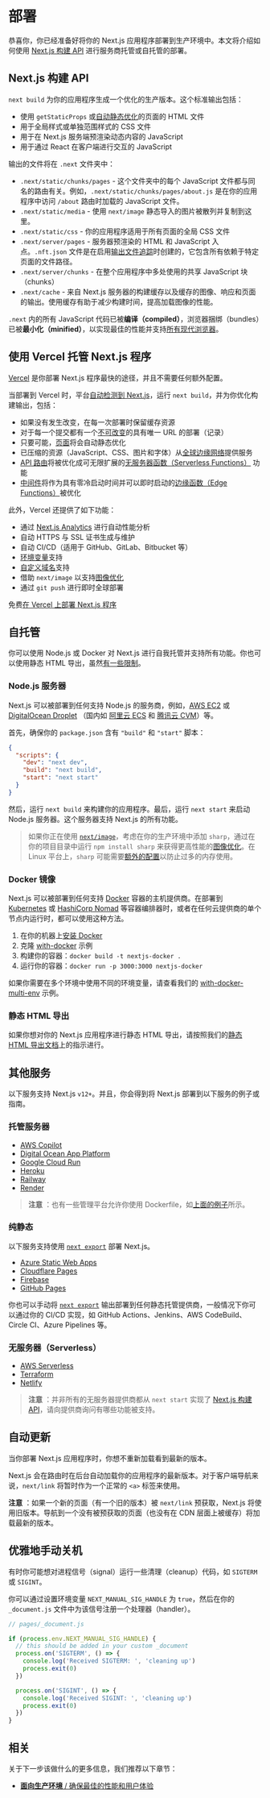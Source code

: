 # 部署

恭喜你，你已经准备好将你的 Next.js 应用程序部署到生产环境中。本文将介绍如何使用 [Next.js 构建 API](#nextjs-build-api) 进行服务商托管或自托管的部署。

## Next.js 构建 API

`next build` 为你的应用程序生成一个优化的生产版本。这个标准输出包括：

- 使用 `getStaticProps` 或[自动静态优化](/docs/advanced-features/automatic-static-optimization)的页面的 HTML 文件
- 用于全局样式或单独范围样式的 CSS 文件
- 用于在 Next.js 服务端预渲染动态内容的 JavaScript
- 用于通过 React 在客户端进行交互的 JavaScript

输出的文件将在 `.next` 文件夹中：

- `.next/static/chunks/pages` - 这个文件夹中的每个 JavaScript 文件都与同名的路由有关。例如，`.next/static/chunks/pages/about.js` 是在你的应用程序中访问 `/about` 路由时加载的 JavaScript 文件。
- `.next/static/media` - 使用 `next/image` 静态导入的图片被散列并复制到这里。
- `.next/static/css` - 你的应用程序适用于所有页面的全局 CSS 文件
- `.next/server/pages` - 服务器预渲染的 HTML 和 JavaScript 入点。`.nft.json` 文件是在启用[输出文件追踪](/docs/advanced-features/output-file-tracing)时创建的，它包含所有依赖于特定页面的文件路径。
- `.next/server/chunks` - 在整个应用程序中多处使用的共享 JavaScript  块（chunks）
- `.next/cache` - 来自 Next.js 服务器的构建缓存以及缓存的图像、响应和页面的输出。使用缓存有助于减少构建时间，提高加载图像的性能。

`.next` 内的所有 JavaScript 代码已被**编译（compiled）**，浏览器捆绑（bundles）已被**最小化（minified）**，以实现最佳的性能并支持[所有现代浏览器](/docs/basic-features/supported-browsers-features)。

## 使用 Vercel 托管 Next.js 程序 

[Vercel](https://vercel.com?utm_source=github.com&utm_medium=referral&utm_campaign=deployment) 是你部署 Next.js 程序最快的途径，并且不需要任何额外配置。

当部署到 Vercel 时，平台[自动检测到 Next.js](https://vercel.com/solutions/nextjs?utm_source=github.com&utm_medium=referral&utm_campaign=deployment)，运行 `next build`，并为你优化构建输出，包括：

- 如果没有发生改变，在每一次部署时保留缓存资源
- 对于每一个提交都有一个[不可改变](https://vercel.com/features/previews)的具有唯一 URL 的部署（记录）
- 只要可能，[页面](/docs/basic-features/pages)将会自动静态优化
- 已压缩的资源（JavaScript、CSS、图片和字体）从[全球边缘网络](https://vercel.com/features/infrastructure)提供服务
- [API 路由](/docs/api-routes/introduction)将被优化成可无限扩展的[无服务器函数（Serverless Functions）](https://vercel.com/features/infrastructure) 功能
- [中间件](/docs/middleware)将作为具有零冷启动时间并可以即时启动的[边缘函数（Edge Functions）](https://vercel.com/features/edge-functions)被优化

此外，Vercel 还提供了如下功能：

- 通过 [Next.js Analytics](https://vercel.com/analytics) 进行自动性能分析
- 自动 HTTPS 与 SSL 证书生成与维护
- 自动 CI/CD（适用于 GitHub、GitLab、Bitbucket 等）
- [环境变量](https://vercel.com/docs/environment-variables)支持
- [自定义域名](https://vercel.com/docs/custom-domains)支持
- 借助 `next/image` 以支持[图像优化](/docs/basic-features/image-optimization)
- 通过 `git push` 进行即时全球部署

免费[在 Vercel 上部署 Next.js 程序](https://vercel.com/new/git/external?repository-url=https://github.com/vercel/next.js/tree/canary/examples/hello-world&project-name=hello-world&repository-name=hello-world&utm_source=github.com&utm_medium=referral&utm_campaign=deployment)

## 自托管

你可以使用 Node.js 或 Docker 对 Next.js 进行自我托管并支持所有功能。你也可以使用静态 HTML 导出，虽然[有一些限制](/docs/advanced-features/static-html-export)。

### Node.js 服务器

Next.js 可以被部署到任何支持 Node.js 的服务商，例如，[AWS EC2](https://aws.amazon.com/ec2/) 或 [DigitalOcean Droplet](https://www.digitalocean.com/products/droplets/) （国内如 [阿里云 ECS](https://www.alibabacloud.com/zh/product/ecs) 和 [腾讯云 CVM](https://cloud.tencent.com/product/cvm)）等。

首先，确保你的 `package.json` 含有 `"build"` 和 `"start"` 脚本：

```json
{
  "scripts": {
    "dev": "next dev",
    "build": "next build",
    "start": "next start"
  }
}
```

然后，运行 `next build` 来构建你的应用程序。最后，运行 `next start` 来启动 Node.js 服务器。这个服务器支持 Next.js 的所有功能。

> 如果你正在使用 [`next/image`](/docs/basic-features/image-optimization)，考虑在你的生产环境中添加 `sharp`，通过在你的项目目录中运行 `npm install sharp` 来获得更高性能的[图像优化](/docs/basic-features/image-optimization)。在 Linux 平台上，`sharp` 可能需要[额外的配置](https://sharp.pixelplumbing.com/install#linux-memory-allocator)以防止过多的内存使用。

### Docker 镜像

Next.js 可以被部署到任何支持 [Docker](https://www.docker.com/) 容器的主机提供商。在部署到 [Kubernetes](https://kubernetes.io/) 或 [HashiCorp Nomad](https://www.nomadproject.io/) 等容器编排器时，或者在任何云提供商的单个节点内运行时，都可以使用这种方法。

1. 在你的机器上[安装 Docker](https://docs.docker.com/get-docker/)
2. 克隆 [with-docker](https://github.com/vercel/next.js/tree/canary/examples/with-docker) 示例
3. 构建你的容器：`docker build -t nextjs-docker .`
4. 运行你的容器：`docker run -p 3000:3000 nextjs-docker`

如果你需要在多个环境中使用不同的环境变量，请查看我们的 [with-docker-multi-env](https://github.com/vercel/next.js/tree/canary/examples/with-docker-multi-env) 示例。

### 静态 HTML 导出

如果你想对你的 Next.js 应用程序进行静态 HTML 导出，请按照我们的[静态 HTML 导出文档](/docs/advanced-features/static-html-export)上的指示进行。

## 其他服务

以下服务支持 Next.js `v12+`。并且，你会得到将 Next.js 部署到以下服务的例子或指南。

### 托管服务器

- [AWS Copilot](https://aws.github.io/copilot-cli/)
- [Digital Ocean App Platform](https://docs.digitalocean.com/tutorials/app-nextjs-deploy/)
- [Google Cloud Run](https://github.com/vercel/next.js/tree/canary/examples/with-docker)
- [Heroku](https://elements.heroku.com/buildpacks/mars/heroku-nextjs)
- [Railway](https://railway.app/new/starters/nextjs-prisma)
- [Render](https://render.com/docs/deploy-nextjs-app)

> **注意** ：也有一些管理平台允许你使用 Dockerfile，如[上面的例子](/docs/deployment#docker-image)所示。

### 纯静态

以下服务支持使用 [`next export`](/docs/advanced-features/static-html-export) 部署 Next.js。

- [Azure Static Web Apps](https://docs.microsoft.com/en-us/azure/static-web-apps/deploy-nextjs)
- [Cloudflare Pages](https://developers.cloudflare.com/pages/framework-guides/deploy-a-nextjs-site/)
- [Firebase](https://github.com/vercel/next.js/tree/canary/examples/with-firebase-hosting)
- [GitHub Pages](https://github.com/vercel/next.js/tree/canary/examples/github-pages)

你也可以手动将 [`next export`]() 输出部署到任何静态托管提供商，一般情况下你可以通过你的 CI/CD 实现，如 GitHub Actions、Jenkins、AWS CodeBuild、Circle CI、Azure Pipelines 等。

### 无服务器（Serverless）

- [AWS Serverless](https://github.com/serverless-nextjs/serverless-next.js)
- [Terraform](https://github.com/milliHQ/terraform-aws-next-js)
- [Netlify](https://docs.netlify.com/integrations/frameworks/next-js)

> **注意** ：并非所有的无服务器提供商都从 `next start` 实现了 [Next.js 构建 API]()，请向提供商询问有哪些功能被支持。

## 自动更新

当你部署 Next.js 应用程序时，你想不重新加载看到最新的版本。

Next.js 会在路由时在后台自动加载你的应用程序的最新版本。对于客户端导航来说，`next/link` 将暂时作为一个正常的 `<a>` 标签来使用。

**注意** ：如果一个新的页面（有一个旧的版本）被 `next/link` 预获取，Next.js 将使用旧版本。导航到一个没有被预获取的页面（也没有在 CDN 层面上被缓存）将加载最新的版本。

## 优雅地手动关机

有时你可能想对进程信号（signal）运行一些清理（cleanup）代码，如 `SIGTERM` 或 `SIGINT`。

你可以通过设置环境变量 `NEXT_MANUAL_SIG_HANDLE` 为 `true`，然后在你的 `_document.js` 文件中为该信号注册一个处理器（handler）。

```js
// pages/_document.js

if (process.env.NEXT_MANUAL_SIG_HANDLE) {
  // this should be added in your custom _document
  process.on('SIGTERM', () => {
    console.log('Received SIGTERM: ', 'cleaning up')
    process.exit(0)
  })

  process.on('SIGINT', () => {
    console.log('Received SIGINT: ', 'cleaning up')
    process.exit(0)
  })
}
```

## 相关

关于下一步该做什么的更多信息，我们推荐以下章节：

- [**面向生产环境** / 确保最佳的性能和用户体验](/docs/going-to-production)
